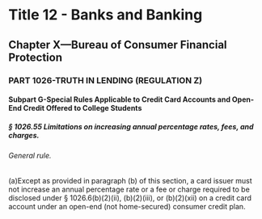 
# Title 12 - Banks and Banking
## Chapter X—Bureau of Consumer Financial Protection
### PART 1026-TRUTH IN LENDING (REGULATION Z)
#### Subpart G-Special Rules Applicable to Credit Card Accounts and Open-End Credit Offered to College Students
##### § 1026.55 Limitations on increasing annual percentage rates, fees, and charges.
###### General rule.

(a)Except as provided in paragraph (b) of this section, a card issuer must not increase an annual percentage rate or a fee or charge required to be disclosed under § 1026.6(b)(2)(ii), (b)(2)(iii), or (b)(2)(xii) on a credit card account under an open-end (not home-secured) consumer credit plan.
